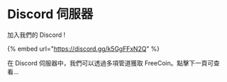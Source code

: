 # Discord 伺服器

加入我們的 Discord !

{% embed url="https://discord.gg/k5GgFFxN2Q" %}

在 Discord 伺服器中，我們可以透過多項管道獲取 FreeCoin。點擊下一頁可查看...
